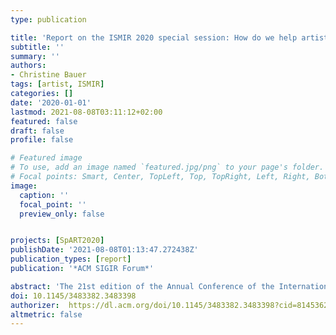 ```yaml
---
type: publication

title: 'Report on the ISMIR 2020 special session: How do we help artists?'
subtitle: ''
summary: ''
authors:
- Christine Bauer
tags: [artist, ISMIR]
categories: []
date: '2020-01-01'
lastmod: 2021-08-08T03:11:12+02:00
featured: false
draft: false
profile: false

# Featured image
# To use, add an image named `featured.jpg/png` to your page's folder.
# Focal points: Smart, Center, TopLeft, Top, TopRight, Left, Right, BottomLeft, Bottom, BottomRight.
image:
  caption: ''
  focal_point: ''
  preview_only: false


projects: [SpART2020]
publishDate: '2021-08-08T01:13:47.272438Z'
publication_types: [report]
publication: '*ACM SIGIR Forum*'

abstract: 'The 21st edition of the Annual Conference of the International Society for Music Information Retrieval (ISMIR) introduced so-called “special sessions,” giving room for discussion on various topics related to music information retrieval (MIR). I report on the activities related to this special session No. 7 with the title “How do we—in MIR research—help artists? Do we?”, and summarize the insights gained from the discussion. Being well-aware that the MIR community has come up with contributions that had a positive impact on artists, we particularly discussed the challenges that hinder MIR contributions from being adopted in the field and the problems when MIR innovations with presumably good intentions turn out to have a bad impact. Besides the many challenges, we also came up with ideas how we could move forward and better address artists’ needs.'
doi: 10.1145/3483382.3483398
authorizer:  https://dl.acm.org/doi/10.1145/3483382.3483398?cid=81453628934
altmetric: false
---
```

